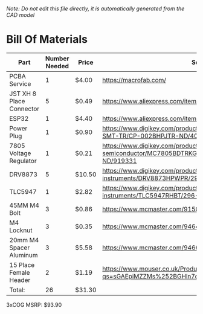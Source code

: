 ###### Note: Do not edit this file directly, it is automatically generated from the CAD model 
# Bill Of Materials 
 |Part|Number Needed|Price|Source| 
 |----|----------|-----|-----|
|PCBA Service|1|$4.00|https://macrofab.com/|
|JST XH 8 Place Connector|5|$0.49|https://www.aliexpress.com/item/32868570445.html|
|ESP32|1|$4.40|https://www.aliexpress.com/item/32928267626.html|
|Power Plug|1|$0.90|https://www.digikey.com/product-detail/en/cui-inc/PJ-002BH-SMT-TR/CP-002BHPJTR-ND/404626|
|7805 Voltage Regulator|1|$0.21|https://www.digikey.com/product-detail/en/on-semiconductor/MC7805BDTRKG/MC7805BDTRKGOSTR-ND/919331|
|DRV8873|5|$10.50|https://www.digikey.com/product-detail/en/texas-instruments/DRV8873HPWPR/296-53139-2-ND/9861442|
|TLC5947|1|$2.82|https://www.digikey.com/product-detail/en/texas-instruments/TLC5947RHBT/296-23820-2-ND/1958742|
|45MM M4 Bolt|3|$0.86|https://www.mcmaster.com/91502a134|
|M4 Locknut|3|$0.35|https://www.mcmaster.com/94645a101|
|20mm M4 Spacer Aluminum|3|$5.58|https://www.mcmaster.com/94669a090|
|15 Place Female Header|2|$1.19|https://www.mouser.co.uk/ProductDetail/Harwin/M20-7861546?qs=sGAEpiMZZMs%252BGHln7q6pmzzqnf3%2F1AeIR0hnMc3ILas=|
|Total: |26|$31.30| |

 3xCOG MSRP: $93.90